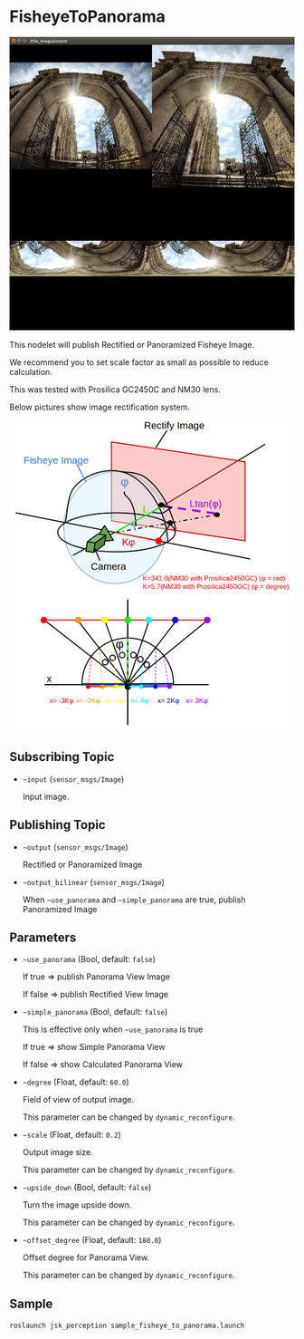 # FisheyeToPanorama

![](images/fisheye_to_panorama.png)

This nodelet will publish Rectified or Panoramized Fisheye Image.

We recommend you to set scale factor as small as possible to reduce calculation.

This was tested with Prosilica GC2450C and NM30 lens.

Below pictures show image rectification system.

![](images/fisheye_readme.png)

## Subscribing Topic
* `~input` (`sensor_msgs/Image`)

  Input image.

## Publishing Topic
* `~output` (`sensor_msgs/Image`)

  Rectified or Panoramized Image

* `~output_bilinear` (`sensor_msgs/Image`)

  When `~use_panorama` and `~simple_panorama` are true, publish Panoramized Image

## Parameters
* `~use_panorama` (Bool, default: `false`)

  If true => publish Panorama View Image

  If false => publish Rectified View Image

* `~simple_panorama` (Bool, default: `false`)

  This is effective only when `~use_panorama` is true

  If true => show Simple Panorama View

  If false => show Calculated Panorama View

* `~degree` (Float, default: `60.0`)

  Field of view of output image.

  This parameter can be changed by `dynamic_reconfigure`.

* `~scale` (Float, default: `0.2`)

  Output image size.

  This parameter can be changed by `dynamic_reconfigure`.

* `~upside_down` (Bool, default: `false`)

  Turn the image upside down.

  This parameter can be changed by `dynamic_reconfigure`.

* `~offset_degree` (Float, default: `180.0`)

  Offset degree for Panorama View.

  This parameter can be changed by `dynamic_reconfigure`.


## Sample

```bash
roslaunch jsk_perception sample_fisheye_to_panorama.launch
```
